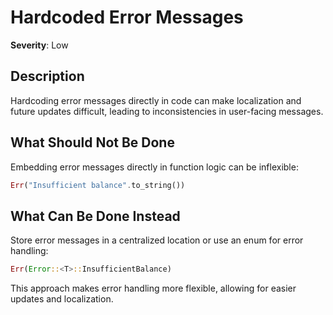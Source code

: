 # Hardcoded Error Messages

**Severity**: Low

## Description

Hardcoding error messages directly in code can make localization and future updates difficult, leading to
inconsistencies in user-facing messages.

## What Should Not Be Done

Embedding error messages directly in function logic can be inflexible:

```rust
Err("Insufficient balance".to_string())
```

## What Can Be Done Instead

Store error messages in a centralized location or use an enum for error handling:

```rust
Err(Error::<T>::InsufficientBalance)
```

This approach makes error handling more flexible, allowing for easier updates and localization.
